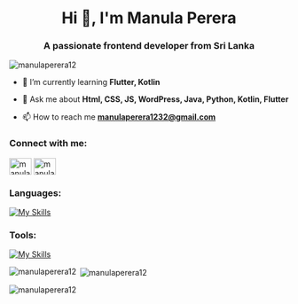 <h1 align="center">Hi 👋, I'm Manula Perera</h1>
<h3 align="center">A passionate frontend developer from Sri Lanka</h3>

<p align="left"> <img src="https://komarev.com/ghpvc/?username=manulaperera12&label=Profile%20views&color=0e75b6&style=flat" alt="manulaperera12" /> </p>

- 🌱 I’m currently learning **Flutter, Kotlin**

- 💬 Ask me about **Html, CSS, JS, WordPress, Java, Python, Kotlin, Flutter**

- 📫 How to reach me **manulaperera1232@gmail.com**

<h3 align="left">Connect with me:</h3>
<p align="left">
<a href="https://linkedin.com/in/manula-perera-b2840b221" target="blank"><img align="center" src="https://raw.githubusercontent.com/rahuldkjain/github-profile-readme-generator/master/src/images/icons/Social/linked-in-alt.svg" alt="manula-perera" height="30" width="40" /></a>
<a href="https://instagram.com/manula._perera" target="blank"><img align="center" src="https://raw.githubusercontent.com/rahuldkjain/github-profile-readme-generator/master/src/images/icons/Social/instagram.svg" alt="manula._perera" height="30" width="40" /></a>
</p>

<h3 align="left">Languages:</h3>

[![My Skills](https://skillicons.dev/icons?i=js,html,css,py,java,r,kotlin,dart,figma,flutter)](https://skillicons.dev)

<h3 align="left">Tools:</h3>

[![My Skills](https://skillicons.dev/icons?i=bootstrap,wordpress,github,vscode,idea,androidstudio,ps)](https://skillicons.dev)

<p><img align="left" src="https://github-readme-stats.vercel.app/api/top-langs?username=manulaperera12&show_icons=true&locale=en&layout=compact" alt="manulaperera12" /></p>

<p>&nbsp;<img align="center" src="https://github-readme-stats.vercel.app/api?username=manulaperera12&show_icons=true&locale=en" alt="manulaperera12" /></p>

<p><img align="center" src="https://github-readme-streak-stats.herokuapp.com/?user=manulaperera12&" alt="manulaperera12" /></p>
